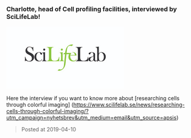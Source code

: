 ### Charlotte, head of Cell profiling facilities, interviewed by SciLifeLab!
![image](./images/scilifelab.jpg)

Here the interview if you want to know more about [researching cells through colorful imaging] (https://www.scilifelab.se/news/researching-cells-through-colorful-imaging/?utm_campaign=nyhetsbrev&utm_medium=email&utm_source=apsis)

> Posted at 2019-04-10
